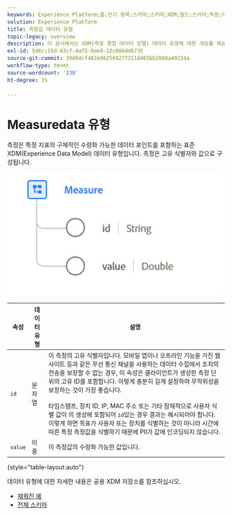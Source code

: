 ```yaml
---
keywords: Experience Platform;홈;인기 항목;스키마;스키마;XDM;필드;스키마;측정;데이터 유형;데이터 유형;데이터 유형;
solution: Experience Platform
title: 측정값 데이터 유형
topic-legacy: overview
description: 이 문서에서는 XDM(측정 경험 데이터 모델) 데이터 유형에 대한 개요를 제공합니다.
exl-id: 5d6cc15d-63cf-4af5-9ae9-12c886dd6735
source-git-commit: 39d04cf482e862569277211d465bb2060a49224a
workflow-type: tm+mt
source-wordcount: '230'
ht-degree: 1%

---
```


#  Measuredata 유형

 측정은 특정 지표의 구체적인 수량화 가능한 데이터 포인트를 포함하는 표준 XDM(Experience Data Model) 데이터 유형입니다. 측정은 고유 식별자와 값으로 구성됩니다.

<img src="../images/data-types/measure.PNG" width="500" /><br />

| 속성 | 데이터 유형 | 설명 |
| --- | --- | --- |
| `id` | 문자열 | 이 측정의 고유 식별자입니다. 모바일 앱이나 오프라인 기능을 가진 웹 사이트 등과 같은 무선 통신 채널을 사용하는 데이터 수집에서 조치의 전송을 보장할 수 없는 경우, 이 속성은 클라이언트가 생성한 측정 단위의 고유 ID를 포함합니다. 이렇게 충분히 길게 설정하여 무작위성을 보장하는 것이 가장 좋습니다. <br><br> 타임스탬프, 장치 ID, IP, MAC 주소 또는 기타 잠재적으로 사용자 식별 값이 의 생성에 포함되어  `id`있는 경우 결과는 해시되어야 합니다. 이렇게 하면 목표가 사용자 또는 장치를 식별하는 것이 아니라 시간에 따른 특정 측정값을 식별하기 때문에 PII가 값에 인코딩되지 않습니다. |
| `value` | 이중 | 이 측정값의 수량화 가능한 값입니다. |

{style=&quot;table-layout:auto&quot;}

데이터 유형에 대한 자세한 내용은 공용 XDM 저장소를 참조하십시오.

* [채워진 예](https://github.com/adobe/xdm/blob/master/components/datatypes/data/measure.example.1.json)
* [전체 스키마](https://github.com/adobe/xdm/blob/master/components/datatypes/data/measure.schema.json)
